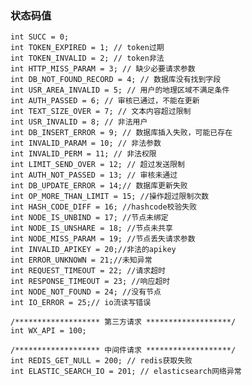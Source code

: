 ###  状态码值
    int SUCC = 0;   
    int TOKEN_EXPIRED = 1; // token过期
    int TOKEN_INVALID = 2; // token非法
    int HTTP_MISS_PARAM = 3; // 缺少必要请求参数
    int DB_NOT_FOUND_RECORD = 4; // 数据库没有找到字段
    int USR_AREA_INVALID = 5; // 用户的地理区域不满足条件
    int AUTH_PASSED = 6; // 审核已通过，不能在更新
    int TEXT_SIZE_OVER = 7; // 文本内容超过限制
    int USR_INVALID = 8; // 非法用户
    int DB_INSERT_ERROR = 9; // 数据库插入失败，可能已存在
    int INVALID_PARAM = 10; // 非法参数
    int INVALID_PERM = 11; // 非法权限
    int LIMIT_SEND_OVER = 12; // 超过发送限制
    int AUTH_NOT_PASSED = 13; // 审核未通过
    int DB_UPDATE_ERROR = 14;// 数据库更新失败
    int OP_MORE_THAN_LIMIT = 15; //操作超过限制次数
    int HASH_CODE_DIFF = 16; //hashcode校验失败
    int NODE_IS_UNBIND = 17; //节点未绑定
    int NODE_IS_UNSHARE = 18; //节点未共享
    int NODE_MISS_PARAM = 19; //节点丢失请求参数
    int INVALID_APIKEY = 20;//非法的apikey
    int ERROR_UNKNOWN = 21;//未知异常
    int REQUEST_TIMEOUT = 22; //请求超时
    int RESPONSE_TIMEOUT = 23; //响应超时
    int NODE_NOT_FOUND = 24; //没有节点
    int IO_ERROR = 25;// io流读写错误

    /******************* 第三方请求 *******************/
    int WX_API = 100;

    /******************* 中间件请求 *******************/
    int REDIS_GET_NULL = 200; // redis获取失败
    int ELASTIC_SEARCH_IO = 201; // elasticsearch网络异常
